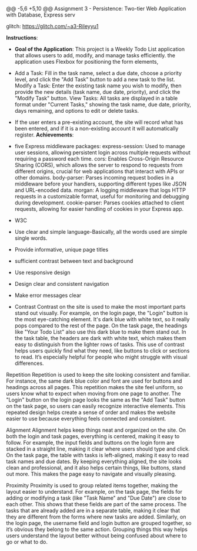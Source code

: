 @@ -5,6 +5,10 @@ Assignment 3 - Persistence: Two-tier Web Application with Database, Express serv

glitch: https://glitch.com/~a3-Rileyyu1

**Instructions**:
- **Goal of the Application**: This project is a Weekly Todo List application that allows users to add, modify, and manage tasks efficiently. the application uses Flexbox for positioning the form elements,

- Add a Task: Fill in the task name, select a due date, choose a priority level, and click the "Add Task" button to add a new task to the list. Modify a Task: Enter the existing task name you wish to modify, then provide the new details (task name, due date, priority), and click the "Modify Task" button. View Tasks: All tasks are displayed in a table format under "Current Tasks," showing the task name, due date, priority, days remaining, and options to edit or delete tasks.
- If the user enters a pre-existing account, the site will record what has been entered, and if it is a non-existing account it will automatically register.
**Achievements**:
- five Express middleware packages:
express-session: Used to manage user sessions, allowing persistent login across multiple requests without requiring a password each time.
cors: Enables Cross-Origin Resource Sharing (CORS), which allows the server to respond to requests from different origins, crucial for web applications that interact with APIs or other domains.
body-parser: Parses incoming request bodies in a middleware before your handlers, supporting different types like JSON and URL-encoded data.
morgan: A logging middleware that logs HTTP requests in a customizable format, useful for monitoring and debugging during development.
cookie-parser: Parses cookies attached to client requests, allowing for easier handling of cookies in your Express app.

- W3C
- Use clear and simple language-Basically, all the words used are simple single words.
- Provide informative, unique page titles
- sufficient contrast between text and background
- Use responsive design
- Design clear and consistent navigation
- Make error messages clear



- Contrast
  Contrast on the site is used to make the most important parts stand out visually. For example, on the login page, the "Login" button is the most eye-catching element. It's dark blue with white text, so it really pops compared to the rest of the page. On the task page, the headings like "Your Todo List" also use this dark blue to make them stand out. In the task table, the headers are dark with white text, which makes them easy to distinguish from the lighter rows of tasks. This use of contrast helps users quickly find what they need, like buttons to click or sections to read. It’s especially helpful for people who might struggle with visual differences.

Repetition
Repetition is used to keep the site looking consistent and familiar. For instance, the same dark blue color and font are used for buttons and headings across all pages. This repetition makes the site feel uniform, so users know what to expect when moving from one page to another. The "Login" button on the login page looks the same as the "Add Task" button on the task page, so users can easily recognize interactive elements. This repeated design helps create a sense of order and makes the website easier to use because everything feels connected and consistent.

Alignment
Alignment helps keep things neat and organized on the site. On both the login and task pages, everything is centered, making it easy to follow. For example, the input fields and buttons on the login form are stacked in a straight line, making it clear where users should type and click. On the task page, the table with tasks is left-aligned, making it easy to read task names and due dates. By keeping everything aligned, the site looks clean and professional, and it also helps certain things, like buttons, stand out more. This makes the page easy to navigate and visually pleasing.

Proximity
Proximity is used to group related items together, making the layout easier to understand. For example, on the task page, the fields for adding or modifying a task (like "Task Name" and "Due Date") are close to each other. This shows that these fields are part of the same process. The tasks that are already added are in a separate table, making it clear that they are different from the forms where new tasks are added. Similarly, on the login page, the username field and login button are grouped together, so it’s obvious they belong to the same action. Grouping things this way helps users understand the layout better without being confused about where to go or what to do.




